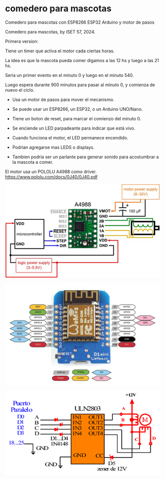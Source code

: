 # comedero para mascotas
Comedero para mascotas con ESP8266 ESP32 Arduino y motor de pasos

  Comedero para mascotas, by ISET 57, 2024.

  Primera version:
 
  Tiene un timer que activa el motor cada ciertas horas.
 
  La idea es que la mascota pueda comer digamos a las 12 hs y luego a las 21 hs.
 
  Seria un primer evento en el minuto 0 y luego en el minuto 540.
 
  Luego espera durante 900 minutos para pasar al minuto 0, y comienza de nuevo el ciclo.


  - Usa un motor de pasos para mover el mecanismo.
  - Se puede usar un ESP8266, un ESP32, o un Arduino UNO/Nano.
  - Tiene un boton de reset, para marcar el comienzo del minuto 0.
  - Se enciende un LED parpadeante para indicar que está vivo.
  - Cuando funciona el motor, el LED permanece encendido.


  - Podrian agregarse mas LEDS o displays.
  - Tambien podría ser un parlante para generar sonido para acostumbrar a la mascota a comer.


  El motor usa un POLOLU A4988 como driver.
  https://www.pololu.com/docs/0J40/0J40.pdf

  ![pololu](pololu.jpg)

  ![wemos-8266](wemos-8266.webp)

  ![ULN2803](motores-pap_unipolar_control.png)